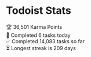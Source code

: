 
# Todoist Stats

<!-- TODO-IST:START -->
🏆  36,501 Karma Points           
🌸  Completed 6 tasks today           
✅  Completed 14,083 tasks so far           
⏳  Longest streak is 209 days
<!-- TODO-IST:END -->

